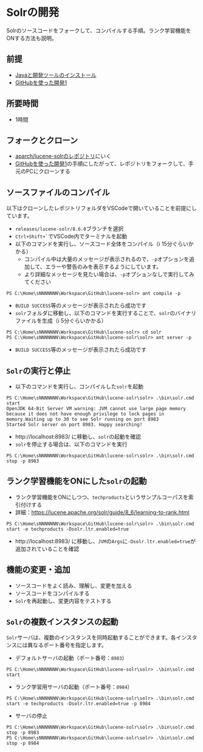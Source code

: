 # Solrの開発

Solrのソースコードをフォークして、コンパイルする手順。ランク学習機能をONする方法も説明。

## 前提

- [Javaと開発ツールのインストール](pc-java.md)
- [GitHubを使った開発1](github-1.md)

## 所要時間

- 1時間

## フォークとクローン

- [aparch/lucene-solrのレポジトリ](https://github.com/apache/lucene-solr)にいく
- [GitHubを使った開発1](github-1.md)の手順にしたがって、レポジトリをフォークして、手元のPCにクローンする

## ソースファイルのコンパイル

以下はクローンしたレポジトリフォルダをVSCodeで開いていることを前提にしています。

- `releases/lucene-solr/8.6.0`ブランチを選択
- `` Ctrl+Shift+` ``でVSCode内でターミナルを起動
- 以下のコマンドを実行し、ソースコード全体をコンパイル（:information_source: 15分ぐらいかかる）
  - コンパイル中は大量のメッセージが表示されるので、`-p`オプションを追加して、エラーや警告のみを表示するようにしています。
  - より詳細なメッセージを見たい場合は、`-p`オプションなしで実行してみてください
```
PS C:\Home\sNNNNNNN\Workspace\GitHub\lucene-solr> ant compile -p
```
- `BUILD SUCCESS`等のメッセージが表示されたら成功です
- `solr`フォルダに移動し、以下のコマンドを実行することで、`solr`のバイナリファイルを生成（:information_source: 5分ぐらいかかる）
```
PS C:\Home\sNNNNNNN\Workspace\GitHub\lucene-solr> cd solr
PS C:\Home\sNNNNNNN\Workspace\GitHub\lucene-solr\solr> ant server -p
```
- `BUILD SUCCESS`等のメッセージが表示されたら成功です

## `Solr`の実行と停止

- 以下のコマンドを実行し、コンパイルした`solr`を起動
```
PS C:\Home\sNNNNNNN\Workspace\GitHub\lucene-solr\solr> .\bin\solr.cmd start
OpenJDK 64-Bit Server VM warning: JVM cannot use large page memory because it does not have enough privilege to lock pages in memory.Waiting up to 30 to see Solr running on port 8983
Started Solr server on port 8983. Happy searching!
```
- http://localhost:8983/ に移動し、`solr`の起動を確認
- `solr`を停止する場合は、以下のコマンドを実行
```
PS C:\Home\sNNNNNNN\Workspace\GitHub\lucene-solr\solr> .\bin\solr.cmd stop -p 8983
```

## ランク学習機能をONにした`solr`の起動

- ランク学習機能をONにしつつ、`techproducts`というサンプルコーパスを索引付けする
- 詳細：https://lucene.apache.org/solr/guide/8_6/learning-to-rank.html

```
PS C:\Home\sNNNNNNN\Workspace\GitHub\lucene-solr\solr> .\bin\solr.cmd start -e techproducts -Dsolr.ltr.enabled=true
```

- http://localhost:8983/ に移動し、`JVM`の`Args`に`-Dsolr.ltr.enabled=true`が追加されていることを確認

## 機能の変更・追加

- ソースコードをよく読み、理解し、変更を加える
- ソースコードをコンパイルする
- `Solr`を再起動し、変更内容をテストする

## `Solr`の複数インスタンスの起動

`Solr`サーバは、複数のインスタンスを同時起動することができます。各インスタンスには異なるポート番号を指定します。

- デフォルトサーバの起動（ポート番号：`8983`）
```
PS C:\Home\sNNNNNNN\Workspace\GitHub\lucene-solr\solr> .\bin\solr.cmd start
```
- ランク学習用サーバの起動（ポート番号：`8984`）
```
PS C:\Home\sNNNNNNN\Workspace\GitHub\lucene-solr\solr> .\bin\solr.cmd start -e techproducts -Dsolr.ltr.enabled=true -p 8984
```
- サーバの停止
```
PS C:\Home\sNNNNNNN\Workspace\GitHub\lucene-solr\solr> .\bin\solr.cmd stop -p 8983
PS C:\Home\sNNNNNNN\Workspace\GitHub\lucene-solr\solr> .\bin\solr.cmd stop -p 8984
```
